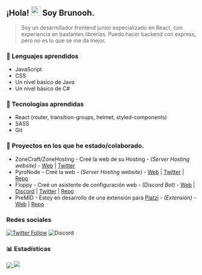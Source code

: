 ## ¡Hola! <img src="https://user-images.githubusercontent.com/57642291/115981321-b7a44c80-a58a-11eb-8109-79aa8bcf0698.gif" width="25px">  Soy **Brunooh**.
> Soy un desarrollador frontend junior especializado en React, con experiencia en bastantes librerías.
> Puedo hacer backend con express, pero no es lo que se me da mejor.

### 🔧 Lenguajes aprendidos
- JavaScript
- CSS
- Un nivel básico de Java
- Un nivel básico de C#

### 🔧 Tecnologías aprendidas
- React (router, transition-groups, helmet, styled-components)
- SASS
- Git

### 👑 Proyectos en los que he estado/colaborado.
- ZoneCraft/ZoneHosting - Creé la web de su Hosting - *(Server Hosting website)* - [Web](https://zonehosting.net) | [Twitter](https://twitter.com/ZoneCraftES)
- PyroNode - Creé la web - *(Server Hosting website)* - [Web](https://pyronode.com) | [Twitter](https://twitter.com/PyroNode) | [Repo](https://github.com/brunoocal/Pyronode)
- Floppy - Creé un asistente de configuración web - *(Discord Bot)* - [Web](https://floppy-assistant.vercel.app) | [Discord](https://floppy.red/discord) | [Twitter](https://floppy.red/twitter) | [Repo](https://github.com/brunoocal/FloppyAssistant)
- PreMID - Estoy en desarrollo de una extensión para [Platzi](https://www.platzi.com) - *(Extensión)* - [Web](https://premid.app) | [Repo](https://github.com/PlatziPreMID)

### Redes sociales
[![Twitter Follow](https://img.shields.io/twitter/follow/brunoo_cal?color=orange&label=Twitter&logo=brunoo_cal&style=for-the-badge)](https://twitter.com/brunoo_cal)
![Discord](https://img.shields.io/static/v1?label=Discord&message=Brunooh%231181&color=orange&style=for-the-badge)


### 📊 Estadísticas
<a href="https://github.com/brunoocal">
  <img src="https://github-readme-stats.vercel.app/api/top-langs/?username=brunoocal&langs_count=3&theme=dark" align="center">
</a>
<a href="https://wakatime.com/@brunoocal">
  <img src="https://github-readme-stats.vercel.app/api/wakatime?username=brunoocal&show_icons=true&hide_border=true&theme=dark">
</a>  
